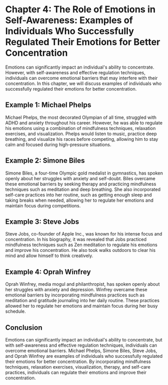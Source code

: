 Chapter 4: The Role of Emotions in Self-Awareness: Examples of Individuals Who Successfully Regulated Their Emotions for Better Concentration
=============================================================================================================================================

Emotions can significantly impact an individual's ability to concentrate. However, with self-awareness and effective regulation techniques, individuals can overcome emotional barriers that may interfere with their concentration. In this chapter, we will discuss examples of individuals who successfully regulated their emotions for better concentration.

Example 1: Michael Phelps
-------------------------

Michael Phelps, the most decorated Olympian of all time, struggled with ADHD and anxiety throughout his career. However, he was able to regulate his emotions using a combination of mindfulness techniques, relaxation exercises, and visualization. Phelps would listen to music, practice deep breathing, and visualize his races before competing, allowing him to stay calm and focused during high-pressure situations.

Example 2: Simone Biles
-----------------------

Simone Biles, a four-time Olympic gold medalist in gymnastics, has spoken openly about her struggles with anxiety and self-doubt. Biles overcame these emotional barriers by seeking therapy and practicing mindfulness techniques such as meditation and deep breathing. She also incorporated self-care practices into her routine, such as getting enough sleep and taking breaks when needed, allowing her to regulate her emotions and maintain focus during competitions.

Example 3: Steve Jobs
---------------------

Steve Jobs, co-founder of Apple Inc., was known for his intense focus and concentration. In his biography, it was revealed that Jobs practiced mindfulness techniques such as Zen meditation to regulate his emotions and improve his concentration. He also took walks outdoors to clear his mind and allow himself to think creatively.

Example 4: Oprah Winfrey
------------------------

Oprah Winfrey, media mogul and philanthropist, has spoken openly about her struggles with anxiety and depression. Winfrey overcame these emotional barriers by incorporating mindfulness practices such as meditation and gratitude journaling into her daily routine. These practices allowed her to regulate her emotions and maintain focus during her busy schedule.

Conclusion
----------

Emotions can significantly impact an individual's ability to concentrate, but with self-awareness and effective regulation techniques, individuals can overcome emotional barriers. Michael Phelps, Simone Biles, Steve Jobs, and Oprah Winfrey are examples of individuals who successfully regulated their emotions for better concentration. By incorporating mindfulness techniques, relaxation exercises, visualization, therapy, and self-care practices, individuals can regulate their emotions and improve their concentration.

